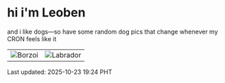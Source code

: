 # hi i'm Leoben

and i like dogs—so have some random dog pics that change whenever my CRON feels like it

|  |  |
|--------|----------|
| ![Borzoi](https://random-dog-vercel.vercel.app/api/random-borzoi?v=1761218644) | ![Labrador](https://random-dog-vercel.vercel.app/api/random-labrador?v=1761218644) |

Last updated: 2025-10-23 19:24 PHT
